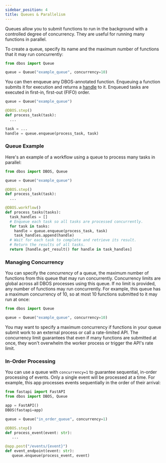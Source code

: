 ```yaml
---
sidebar_position: 4
title: Queues & Parallelism
---
```


Queues allow you to submit functions to run in the background with a controlled degree of concurrency.
They are useful for running many functions in parallel.

To create a queue, specify its name and the maximum number of functions that it may run concurrently:

```python
from dbos import Queue

queue = Queue("example_queue", concurrency=10)
```

You can then enqueue any DBOS-annotated function.
Enqueuing a function submits it for execution and returns a [handle](../reference/workflow_handles.md) to it.
Enqueued tasks are executed in first-in, first-out (FIFO) order.

```python
queue = Queue("example_queue")

@DBOS.step()
def process_task(task):
  ...

task = ...
handle = queue.enqueue(process_task, task)
```

### Queue Example

Here's an example of a workflow using a queue to process many tasks in parallel:

```python
from dbos import DBOS, Queue

queue = Queue("example_queue")

@DBOS.step()
def process_task(task):
  ...

@DBOS.workflow()
def process_tasks(tasks):
  task_handles = []
  # Enqueue each task so all tasks are processed concurrently.
  for task in tasks:
    handle = queue.enqueue(process_task, task)
    task_handles.append(handle)
  # Wait for each task to complete and retrieve its result.
  # Return the results of all tasks.
  return [handle.get_result() for handle in task_handles]
```

### Managing Concurrency

You can specify the _concurrency_ of a queue, the maximum number of functions from this queue that may run concurrently.
Concurrency limits are global across all DBOS processes using this queue.
If no limit is provided, any number of functions may run concurrently.
For example, this queue has a maximum concurrency of 10, so at most 10 functions submitted to it may run at once:

```python
from dbos import Queue

queue = Queue("example_queue", concurrency=10)
```

You may want to specify a maximum concurrency if functions in your queue submit work to an external process or call a rate-limited API.
The concurrency limit guarantees that even if many functions are submitted at once, they won't overwhelm the worker process or trigger the API's rate limit.

 ### In-Order Processing

 You can use a queue with `concurrency=1` to guarantee sequential, in-order processing of events.
 Only a single event will be processed at a time.
 For example, this app processes events sequentially in the order of their arrival:

 ```python
from fastapi import FastAPI
from dbos import DBOS, Queue

app = FastAPI()
DBOS(fastapi=app)

queue = Queue("in_order_queue", concurrency=1)

@DBOS.step()
def process_event(event: str):
    ...

@app.post("/events/{event}")
def event_endpoint(event: str):
    queue.enqueue(process_event, event)
 ```
